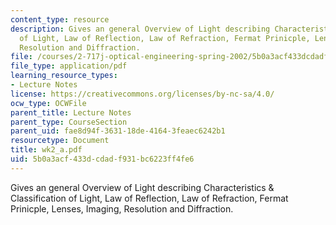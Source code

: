 ```yaml
---
content_type: resource
description: Gives an general Overview of Light describing Characteristics & Classification
  of Light, Law of Reflection, Law of Refraction, Fermat Prinicple, Lenses, Imaging,
  Resolution and Diffraction.
file: /courses/2-717j-optical-engineering-spring-2002/5b0a3acf433dcdadf931bc6223ff4fe6_wk2_a.pdf
file_type: application/pdf
learning_resource_types:
- Lecture Notes
license: https://creativecommons.org/licenses/by-nc-sa/4.0/
ocw_type: OCWFile
parent_title: Lecture Notes
parent_type: CourseSection
parent_uid: fae8d94f-3631-18de-4164-3feaec6242b1
resourcetype: Document
title: wk2_a.pdf
uid: 5b0a3acf-433d-cdad-f931-bc6223ff4fe6
---
```

Gives an general Overview of Light describing Characteristics & Classification of Light, Law of Reflection, Law of Refraction, Fermat Prinicple, Lenses, Imaging, Resolution and Diffraction.